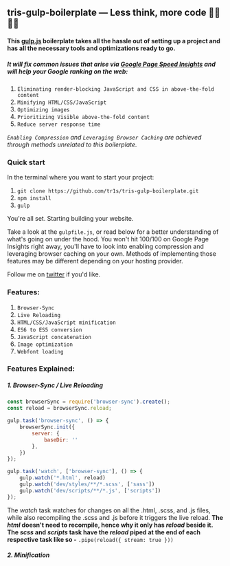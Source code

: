 ## tris-gulp-boilerplate — Less think, more code 👩‍💻👨‍💻

#### This [gulp.js](https://gulpjs.com/) boilerplate takes all the hassle out of setting up a project and has all the necessary tools and optimizations ready to go.

##### It will fix common issues that arise via [Google Page Speed Insights](https://developers.google.com/speed/pagespeed/insights/) and will help your Google ranking on the web:

1. `Eliminating render-blocking JavaScript and CSS in above-the-fold content`
3. `Minifying HTML/CSS/JavaScript`
4. `Optimizing images`
5. `Prioritizing Visible above-the-fold content`
5. `Reduce server response time`

_`Enabling Compression` and `Leveraging Browser Caching` are achieved through methods unrelated to this boilerplate._

### Quick start

In the terminal where you want to start your project:

1. `git clone https://github.com/tr1s/tris-gulp-boilerplate.git`
2. `npm install`
3. `gulp`

You're all set. Starting building your website.

Take a look at the `gulpfile.js`, or read below for a better understanding of what's going on under the hood. You won't hit 100/100 on Google Page Insights right away, you'll have to look into enabling compression and leveraging browser caching on your own. Methods of implementing those features may be different depending on your hosting provider.

Follow me on [twitter](https://twitter.com/triscodes) if you'd like.

### Features:

1. `Browser-Sync`
2. `Live Reloading`
3. `HTML/CSS/JavaScript minification`
4. `ES6 to ES5 conversion`
5. `JavaScript concatenation`
6. `Image optimization`
7. `Webfont loading`

### Features Explained:

##### 1. Browser-Sync / Live Reloading

```javascript
const browserSync = require('browser-sync').create();
const reload = browserSync.reload;

gulp.task('browser-sync', () => {
    browserSync.init({
        server: {
            baseDir: ''
        },
    })
});
```

```javascript
gulp.task('watch', ['browser-sync'], () => {
    gulp.watch('*.html', reload)
    gulp.watch('dev/styles/**/*.scss', ['sass'])
    gulp.watch('dev/scripts/**/*.js', ['scripts'])
});
```

The _watch_ task watches for changes on all the .html, .scss, and .js files, while also recompiling the .scss and .js before it triggers the live reload. **The _html_ doesn't need to recompile, hence why it only has _reload_ beside it. The _scss_ and _scripts_ task have the _reload_ piped at the end of each respective task like so -** `.pipe(reload({ stream: true }))`

##### 2. Minification